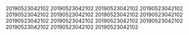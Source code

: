 20190523042102
20190523042102
20190523042102
20190523042102
20190523042102
20190523042102
20190523042102
20190523042102
20190523042102
20190523042102
20190523042102
20190523042102
20190523042102
20190523042102
20190523042102
